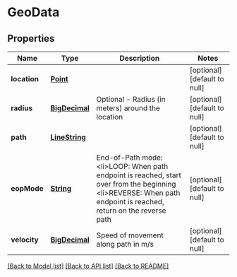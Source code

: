 # GeoData
## Properties

Name | Type | Description | Notes
------------ | ------------- | ------------- | -------------
**location** | [**Point**](Point.md) |  | [optional] [default to null]
**radius** | [**BigDecimal**](number.md) | Optional - Radius (in meters) around the location | [optional] [default to null]
**path** | [**LineString**](LineString.md) |  | [optional] [default to null]
**eopMode** | [**String**](string.md) | End-of-Path mode: &lt;li&gt;LOOP: When path endpoint is reached, start over from the beginning &lt;li&gt;REVERSE: When path endpoint is reached, return on the reverse path | [optional] [default to null]
**velocity** | [**BigDecimal**](number.md) | Speed of movement along path in m/s | [optional] [default to null]

[[Back to Model list]](../README.md#documentation-for-models) [[Back to API list]](../README.md#documentation-for-api-endpoints) [[Back to README]](../README.md)

